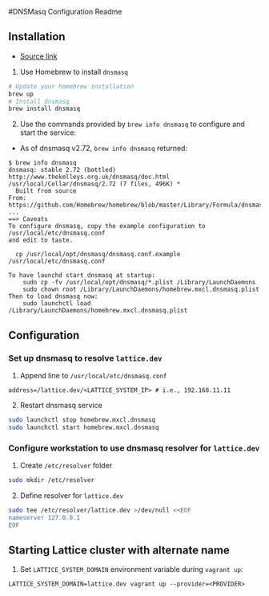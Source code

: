 #DNSMasq Configuration Readme

## Installation 

* [Source link](http://passingcuriosity.com/2013/dnsmasq-dev-osx/)

1. Use Homebrew to install `dnsmasq`
```bash
# Update your homebrew installation
brew up
# Install dnsmasq
brew install dnsmasq
```

2. Use the commands provided by `brew info dnsmasq` to configure and start the service:  
* As of dnsmasq v2.72, `brew info dnsmasq` returned:
```
$ brew info dnsmasq
dnsmasq: stable 2.72 (bottled)
http://www.thekelleys.org.uk/dnsmasq/doc.html
/usr/local/Cellar/dnsmasq/2.72 (7 files, 496K) *
  Built from source
From: https://github.com/Homebrew/homebrew/blob/master/Library/Formula/dnsmasq.rb
...
==> Caveats
To configure dnsmasq, copy the example configuration to /usr/local/etc/dnsmasq.conf
and edit to taste.

  cp /usr/local/opt/dnsmasq/dnsmasq.conf.example /usr/local/etc/dnsmasq.conf

To have launchd start dnsmasq at startup:
    sudo cp -fv /usr/local/opt/dnsmasq/*.plist /Library/LaunchDaemons
    sudo chown root /Library/LaunchDaemons/homebrew.mxcl.dnsmasq.plist
Then to load dnsmasq now:
    sudo launchctl load /Library/LaunchDaemons/homebrew.mxcl.dnsmasq.plist
```

## Configuration

### Set up dnsmasq to resolve `lattice.dev`

1. Append line to `/usr/local/etc/dnsmasq.conf` 
```
address=/lattice.dev/<LATTICE_SYSTEM_IP> # i.e., 192.168.11.11
```

2. Restart dnsmasq service
```bash
sudo launchctl stop homebrew.mxcl.dnsmasq
sudo launchctl start homebrew.mxcl.dnsmasq
```

### Configure workstation to use dnsmasq resolver for `lattice.dev`

1. Create `/etc/resolver` folder
```bash
sudo mkdir /etc/resolver
```
2. Define resolver for `lattice.dev`
```bash
sudo tee /etc/resolver/lattice.dev >/dev/null <<EOF
nameserver 127.0.0.1
EOF
```

## Starting Lattice cluster with alternate name

1. Set `LATTICE_SYSTEM_DOMAIN` environment variable during `vagrant up`:
```
LATTICE_SYSTEM_DOMAIN=lattice.dev vagrant up --provider=<PROVIDER> 
```